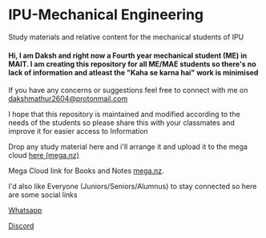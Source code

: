 # IPU-Mechanical Engineering
 Study materials and relative content for the mechanical students of IPU

#### Hi, I am Daksh and right now a Fourth year mechanical student (ME) in MAIT. I am creating this repository for all ME/MAE students so there's no lack of information and atleast the "Kaha se karna hai" work is minimised 

If you have any concerns or suggestions feel free to connect with me on dakshmathur2604@protonmail.com

I hope that this repository is maintained and modified according to the needs of the students so please share this with your classmates and improve it for easier access to Information


Drop any study material here and i'll arrange it and upload it to the mega cloud [here (mega.nz)](https://mega.nz/filerequest/z0TjpG1HO5k)

Mega Cloud link for Books and Notes [mega.nz](https://mega.nz/folder/Jr1VnKbT#y-DRNWNWnbEBUZOoy8GtFg).

I'd also like Everyone (Juniors/Seniors/Alumnus) to stay connected so here are some social links

[Whatsapp](https://chat.whatsapp.com/GxsIlmTyTFnKX6dvs78NM5)



[Discord](https://discord.gg/XbrYaEaxRK)
